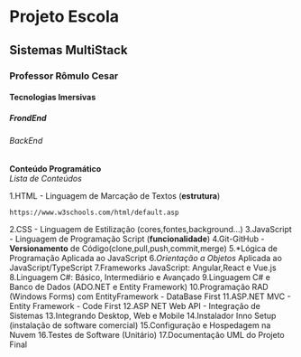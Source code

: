 <h1> Projeto Escola </h1>
<h2>Sistemas MultiStack</h2>
<h3>Professor Rômulo Cesar</h3>
<h4>Tecnologias Imersivas</h4>
<h5>FrondEnd</h5>
<h6>BackEnd</h6>

**Conteúdo Programático**<br>
*Lista de Conteúdos*

1.HTML - Linguagem de Marcação de Textos (**estrutura**)<br>

```
https://www.w3schools.com/html/default.asp
```
2.CSS - Linguagem de Estilização (cores,fontes,background...)
3.JavaScript - Linguagem de Programação Script (**funcionalidade**)
4.Git-GitHub - **Versionamento** de Código(clone,pull,push,commit,merge)
5.*Lógica de Programação Aplicada ao JavaScript
6.*Orientação a Objetos* Aplicada ao JavaScript/TypeScript
7.Frameworks JavaScript: Angular,React e Vue.js
8.Linguagem C#: Básico, Intermediário e Avançado
9.Linguagem C# e Banco de Dados (ADO.NET e Entity Framework)
10.Programação RAD (Windows Forms) com EntityFramework - DataBase First
11.ASP.NET MVC - Entity Framework - Code First
12.ASP NET Web API - Integração de Sistemas
13.Integrando Desktop, Web e Mobile
14.Instalador Inno Setup (instalação de software comercial)
15.Configuração e Hospedagem na Nuvem
16.Testes de Software (Unitário)
17.Documentação UML do Projeto Final
